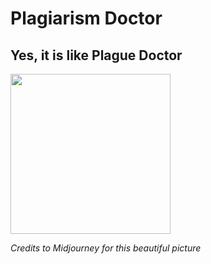 # Plagiarism Doctor
## Yes, it is like Plague Doctor
<img src="https://user-images.githubusercontent.com/45035322/209869937-2937a4e6-73fb-4f36-aacf-c9b5c34f3b58.png" width="256">

*Credits to Midjourney for this beautiful picture*
